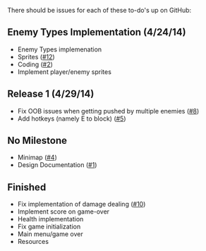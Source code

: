 There should be issues for each of these to-do's up on GitHub:

Enemy Types Implementation (4/24/14)
------------------------------------
- Enemy Types implemenation
 - Sprites ([#12](https://github.com/esibun/i-bought-a-dungeon/issues/12))
 - Coding ([#2](https://github.com/esibun/i-bought-a-dungeon/issues/2))
- Implement player/enemy sprites


Release 1 (4/29/14)
-------------------

- Fix OOB issues when getting pushed by multiple enemies ([#8](https://github.com/esibun/i-bought-a-dungeon/issues/8))
- Add hotkeys (namely E to block) ([#5](https://github.com/esibun/i-bought-a-dungeon/issues/5))


No Milestone
------------

- Minimap ([#4](https://github.com/esibun/i-bought-a-dungeon/issues/4))
- Design Documentation ([#1](https://github.com/esibun/i-bought-a-dungeon/issues/1))


Finished
--------

- Fix implementation of damage dealing ([#10](https://github.com/esibun/i-bought-a-dungeon/issues/10))
- Implement score on game-over
- Health implementation
- Fix game initialization
- Main menu/game over
- Resources
